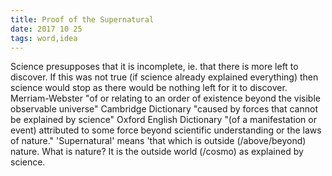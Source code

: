 ```yaml
---
title: Proof of the Supernatural
date: 2017 10 25
tags: word,idea
---
```


Science presupposes that it is incomplete, ie. that there is more left to discover. If this was not true (if science already explained everything) then science would stop as there would be nothing left for it to discover. Merriam-Webster "of or relating to an order of existence beyond the visible observable universe" Cambridge Dictionary "caused by forces that cannot be explained by science" Oxford English Dictionary "(of a manifestation or event) attributed to some force beyond scientific understanding or the laws of nature." 'Supernatural' means 'that which is outside (/above/beyond) nature. What is nature? It is the outside world (/cosmo) as explained by science.
